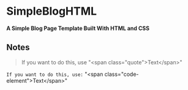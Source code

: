 # SimpleBlogHTML

**A Simple Blog Page Template Built With HTML and CSS**


## Notes
>If you want to do this, use  "&lt;span class="quote">Text&lt;/span&gt;"

`If you want to do this, use:` "&lt;span class="code-element">Text&lt;/span&gt;"
